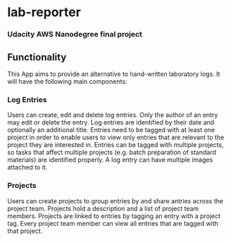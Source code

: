 # lab-reporter
### Udacity AWS Nanodegree final project

## Functionality
This App aims to provide an alternative to hand-written laboratory logs. It will have the following main components:

### Log Entries
Users can create, edit and delete log entries. Only the author of an entry may edit or delete the entry. Log entries are identified by their date and optionally an additional title. Entries need to be tagged with at least one project in order to enable users to view only entries that are relevant to the project they are interested in. Entries can be tagged with multiple projects, so tasks that affect multiple projects (e.g. batch preparation of standard materials) are identified properly. A log entry can have multiple images attached to it.

### Projects
Users can create projects to group entries by and share antries across the project team. Projects hold a description and a list of project team members. Projects are linked to entries by tagging an entry with a project tag. Every project team member can view all entries that are tagged with that project.
